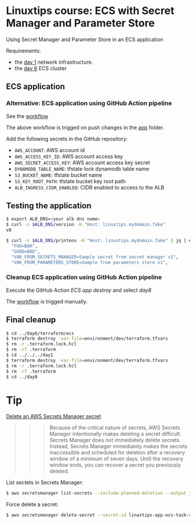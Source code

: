 # Linuxtips course: ECS with Secret Manager and Parameter Store

Using Secret Manager and Parameter Store in an ECS application

Requirements:

* the [day 1](../day1/README.md) network infrastructure.
* the [day 6](../day6/README.md#ecs-cluster) ECS cluster

## ECS application

### Alternative: ECS application using GitHub Action pipeline

See the [workflow](../master/.github/workflows/ecs-app.yml)

The above workflow is trigged on push changes in the [app](app) folder.

Add the following secrets in the GitHub repository:
  * `AWS_ACCOUNT`: AWS account id
  * `AWS_ACCESS_KEY_ID`: AWS account access key  
  * `AWS_SECRET_ACCESS_KEY`: AWS account access key secret
  * `DYNAMODB_TABLE_NAME`: tfstate lock dynamodb table name
  * `S3_BUCKET_NAME`: tfstate bucket name
  * `S3_KEY_ROOT_PATH`: tfstate bucket key root path
  * `ALB_INGRESS_CIDR_ENABLED`: CIDR enabled to access to the ALB


##  Testing the application

```bash
$ export ALB_DNS=<your alb dns name>
$ curl -s $ALB_DNS/version -H "Host: linuxtips.mydomain.fake"
v8

$ curl -s $ALB_DNS/printenv -H "Host: linuxtips.mydomain.fake" | jq | egrep "VAR_FROM|GOOD|FOO"
  "FOO=BAR",
  "GOOD=BAD",
  "VAR_FROM_SECRETS_MANAGER=Sample secret from secret manager v1",
  "VAR_FROM_PARAMETERS_STORE=Sample from parameters store v1",
```

### Cleanup ECS application using GitHub Action pipeline

Execute the GitHub Action _ECS app destroy_ and select _day8_

The [workflow](../master/.github/workflows/ecs-app-destroy.yml) is trigged manually.

## Final cleanup

```bash
$ cd ../day6/terraform/ecs
$ terraform destroy -var-file=environment/dev/terraform.tfvars
$ rm -r .terraform.lock.hcl 
$ rm -rf .terraform
$ cd ../../../day1 
$ terraform destroy -var-file=environment/dev/terraform.tfvars
$ rm -r .terraform.lock.hcl 
$ rm -rf .terraform
$ cd ../day8
```

# Tip

[Delete an AWS Secrets Manager secret](https://docs.aws.amazon.com/secretsmanager/latest/userguide/manage_delete-secret.html)

>>> Because of the critical nature of secrets, AWS Secrets Manager intentionally makes deleting a secret difficult. Secrets Manager does not immediately delete secrets. Instead, Secrets Manager immediately makes the secrets inaccessible and scheduled for deletion after a recovery window of a minimum of seven days. Until the recovery window ends, you can recover a secret you previously deleted.

List sectets in Secrets Manager:

```bash
$ aws secretsmanager list-secrets --include-planned-deletion --output json | jq 
```

Force delete a secret:

```bash
$ aws secretsmanager delete-secret --secret-id linuxtips-app-ecs-task-secret --force-delete-without-recovery
```
